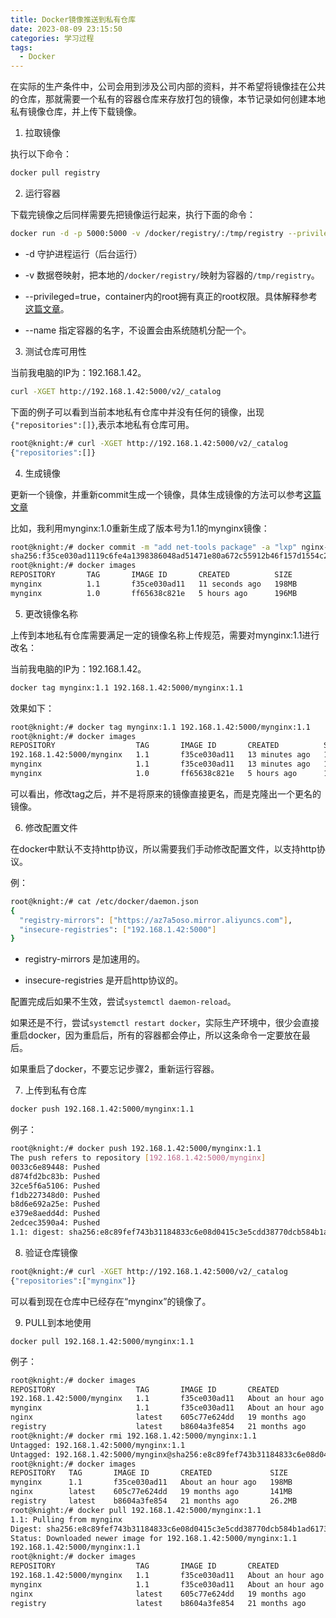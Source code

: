 ```yaml
---
title: Docker镜像推送到私有仓库
date: 2023-08-09 23:15:50
categories: 学习过程
tags:
  - Docker
---
```


在实际的生产条件中，公司会用到涉及公司内部的资料，并不希望将镜像挂在公共的仓库，那就需要一个私有的容器仓库来存放打包的镜像，本节记录如何创建本地私有镜像仓库，并上传下载镜像。

1. 拉取镜像

执行以下命令：

```bash
docker pull registry
```

<!-- more -->

2. 运行容器

下载完镜像之后同样需要先把镜像运行起来，执行下面的命令：

```bash
docker run -d -p 5000:5000 -v /docker/registry/:/tmp/registry --privileged=true --name registry-1 registry
```

* -d 守护进程运行（后台运行）

* -v 数据卷映射，把本地的`/docker/registry/`映射为容器的`/tmp/registry`。

* --privileged=true，container内的root拥有真正的root权限。具体解释参考[这篇文章](https://blog.csdn.net/wangxuelei036/article/details/107457712)。

* --name 指定容器的名字，不设置会由系统随机分配一个。

3. 测试仓库可用性

当前我电脑的IP为：192.168.1.42。

```bash
curl -XGET http://192.168.1.42:5000/v2/_catalog
```

下面的例子可以看到当前本地私有仓库中并没有任何的镜像，出现`{"repositories":[]}`,表示本地私有仓库可用。

```bash
root@knight:/# curl -XGET http://192.168.1.42:5000/v2/_catalog
{"repositories":[]}
```

4. 生成镜像

更新一个镜像，并重新commit生成一个镜像，具体生成镜像的方法可以参考[这篇文章](https://nustarain.gitee.io/2023/08/09/ContainerCommit/)

比如，我利用mynginx:1.0重新生成了版本号为1.1的mynginx镜像：

```bash
root@knight:/# docker commit -m "add net-tools package" -a "lxp" nginx-1 mynginx:1.1
sha256:f35ce030ad1119c6fe4a1398386048ad51471e80a672c55912b46f157d1554c2
root@knight:/# docker images
REPOSITORY       TAG       IMAGE ID       CREATED          SIZE
mynginx          1.1       f35ce030ad11   11 seconds ago   198MB
mynginx          1.0       ff65638c821e   5 hours ago      196MB
```

5. 更改镜像名称

上传到本地私有仓库需要满足一定的镜像名称上传规范，需要对mynginx:1.1进行改名：

当前我电脑的IP为：192.168.1.42。

```bash
docker tag mynginx:1.1 192.168.1.42:5000/mynginx:1.1
```

效果如下：

```bash
root@knight:/# docker tag mynginx:1.1 192.168.1.42:5000/mynginx:1.1 
root@knight:/# docker images
REPOSITORY                  TAG       IMAGE ID       CREATED          SIZE
192.168.1.42:5000/mynginx   1.1       f35ce030ad11   13 minutes ago   198MB
mynginx                     1.1       f35ce030ad11   13 minutes ago   198MB
mynginx                     1.0       ff65638c821e   5 hours ago      196MB
```

可以看出，修改tag之后，并不是将原来的镜像直接更名，而是克隆出一个更名的镜像。

6. 修改配置文件

在docker中默认不支持http协议，所以需要我们手动修改配置文件，以支持http协议。

例：

```bash
root@knight:/# cat /etc/docker/daemon.json 
{
  "registry-mirrors": ["https://az7a5oso.mirror.aliyuncs.com"],
  "insecure-registries": ["192.168.1.42:5000"]
}
```

* registry-mirrors 是加速用的。

* insecure-registries 是开启http协议的。

配置完成后如果不生效，尝试`systemctl daemon-reload`。

如果还是不行，尝试`systemctl restart docker`，实际生产环境中，很少会直接重启docker，因为重启后，所有的容器都会停止，所以这条命令一定要放在最后。

如果重启了docker，不要忘记步骤2，重新运行容器。

7. 上传到私有仓库

```bash
docker push 192.168.1.42:5000/mynginx:1.1 
```

例子：

```bash
root@knight:/# docker push 192.168.1.42:5000/mynginx:1.1 
The push refers to repository [192.168.1.42:5000/mynginx]
0033c6e89448: Pushed 
d874fd2bc83b: Pushed 
32ce5f6a5106: Pushed 
f1db227348d0: Pushed 
b8d6e692a25e: Pushed 
e379e8aedd4d: Pushed 
2edcec3590a4: Pushed 
1.1: digest: sha256:e8c89fef743b31184833c6e08d0415c3e5cdd38770dcb584b1ad6173c64df4a4 size: 1782
```

8. 验证仓库镜像

```bash
root@knight:/# curl -XGET http://192.168.1.42:5000/v2/_catalog
{"repositories":["mynginx"]}
```

可以看到现在仓库中已经存在“mynginx”的镜像了。

9. PULL到本地使用

```
docker pull 192.168.1.42:5000/mynginx:1.1
```

例子：

```bash 折叠代码
root@knight:/# docker images
REPOSITORY                  TAG       IMAGE ID       CREATED             SIZE
192.168.1.42:5000/mynginx   1.1       f35ce030ad11   About an hour ago   198MB
mynginx                     1.1       f35ce030ad11   About an hour ago   198MB
nginx                       latest    605c77e624dd   19 months ago       141MB
registry                    latest    b8604a3fe854   21 months ago       26.2MB
root@knight:/# docker rmi 192.168.1.42:5000/mynginx:1.1 
Untagged: 192.168.1.42:5000/mynginx:1.1
Untagged: 192.168.1.42:5000/mynginx@sha256:e8c89fef743b31184833c6e08d0415c3e5cdd38770dcb584b1ad6173c64df4a4
root@knight:/# docker images
REPOSITORY   TAG       IMAGE ID       CREATED             SIZE
mynginx      1.1       f35ce030ad11   About an hour ago   198MB
nginx        latest    605c77e624dd   19 months ago       141MB
registry     latest    b8604a3fe854   21 months ago       26.2MB
root@knight:/# docker pull 192.168.1.42:5000/mynginx:1.1
1.1: Pulling from mynginx
Digest: sha256:e8c89fef743b31184833c6e08d0415c3e5cdd38770dcb584b1ad6173c64df4a4
Status: Downloaded newer image for 192.168.1.42:5000/mynginx:1.1
192.168.1.42:5000/mynginx:1.1
root@knight:/# docker images
REPOSITORY                  TAG       IMAGE ID       CREATED             SIZE
192.168.1.42:5000/mynginx   1.1       f35ce030ad11   About an hour ago   198MB
mynginx                     1.1       f35ce030ad11   About an hour ago   198MB
nginx                       latest    605c77e624dd   19 months ago       141MB
registry                    latest    b8604a3fe854   21 months ago       26.2MB
```